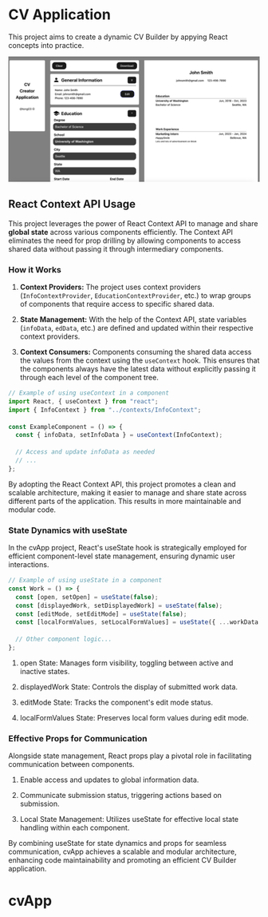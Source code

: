 # CV Application

This project aims to create a dynamic CV Builder by appying React concepts into practice.

![Alt Text](https://github.com/tong03/cvApp/blob/main/cvApp%20demo.png?raw=true)

## React Context API Usage

This project leverages the power of React Context API to manage and share **global state** across various components efficiently. The Context API eliminates the need for prop drilling by allowing components to access shared data without passing it through intermediary components.

### How it Works

1. **Context Providers:** The project uses context providers (`InfoContextProvider`, `EducationContextProvider`, etc.) to wrap groups of components that require access to specific shared data.

2. **State Management:** With the help of the Context API, state variables (`infoData`, `edData`, etc.) are defined and updated within their respective context providers.

3. **Context Consumers:** Components consuming the shared data access the values from the context using the `useContext` hook. This ensures that the components always have the latest data without explicitly passing it through each level of the component tree.

```jsx
// Example of using useContext in a component
import React, { useContext } from "react";
import { InfoContext } from "../contexts/InfoContext";

const ExampleComponent = () => {
  const { infoData, setInfoData } = useContext(InfoContext);

  // Access and update infoData as needed
  // ...
};
```

By adopting the React Context API, this project promotes a clean and scalable architecture, making it easier to manage and share state across different parts of the application. This results in more maintainable and modular code.

### State Dynamics with useState

In the cvApp project, React's useState hook is strategically employed for efficient component-level state management, ensuring dynamic user interactions.

```jsx
// Example of using useState in a component
const Work = () => {
  const [open, setOpen] = useState(false);
  const [displayedWork, setDisplayedWork] = useState(false);
  const [editMode, setEditMode] = useState(false);
  const [localFormValues, setLocalFormValues] = useState({ ...workData });

  // Other component logic...
};
```
1. open State: Manages form visibility, toggling between active and inactive states.

2. displayedWork State: Controls the display of submitted work data.

3. editMode State: Tracks the component's edit mode status.

4. localFormValues State: Preserves local form values during edit mode.

### Effective Props for Communication

Alongside state management, React props play a pivotal role in facilitating communication between components.

1. Enable access and updates to global information data.

2. Communicate submission status, triggering actions based on submission.

3. Local State Management: Utilizes useState for effective local state handling within each component.

By combining useState for state dynamics and props for seamless communication, cvApp achieves a scalable and modular architecture, enhancing code maintainability and promoting an efficient CV Builder application.

# cvApp

